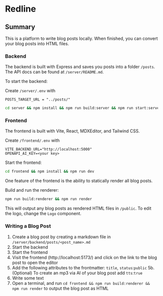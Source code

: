 # Redline

## Summary

This is a platform to write blog posts locally. When finished, you can convert your blog posts into HTML files.

### Backend

The backend is built with Express and saves you posts into a folder `/posts`. The API docs can be found at `/server/README.md`. 

To start the backend:

Create `/server/.env` with
```
POSTS_TARGET_URL = "../posts/"
```

```bash
cd server && npm install && npm run build:server && npm run start:server

```

### Frontend

The frontend is built with Vite, React, MDXEditor, and Tailwind CSS.

Create `/frontend/.env` with
```
VITE_BACKEND_URL="http://localhost:5000"
OPENAPI_AI_KEY=<your key>
```

Start the frontend:
```bash
cd frontend && npm install && npm run dev
```

One feature of the frontend is the ability to statically render all blog posts. 

Build and run the renderer: 
```bash
npm run build:renderer && npm run render
```

This will output any blog posts as rendered HTML files in `/public`. To edit the logo, change the `Logo` component.  

### Writing a Blog Post

1. Create a blog post by creating a markdown file in `/server/backend/posts/<post_name>.md`
2. Start the backend
3. Start the frontend
4. Visit the frontend (http://localhost:5173/) and click on the link to the blog post to open the editor
5. Add the following attributes to the frontmatter: `title`, `status`:`public`
5b. (Optional) To create an mp3 via AI of your blog post add `tts`:`true`
6. Write some text
7. Open a terminal, and run `cd frontend && npm run build:renderer && npm run render` to output the blog post as HTML